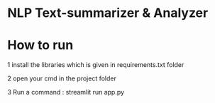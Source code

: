# NLP Text-summarizer & Analyzer

# How to run

1 install the libraries which is given in requirements.txt folder

2 open your cmd in the project folder

3 Run a command : streamlit run app.py
